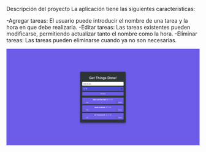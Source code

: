 Descripción del proyecto
La aplicación tiene las siguientes características:

-Agregar tareas: El usuario puede introducir el nombre de una tarea y la hora en que debe realizarla.
-Editar tareas: Las tareas existentes pueden modificarse, permitiendo actualizar tanto el nombre como la hora.
-Eliminar tareas: Las tareas pueden eliminarse cuando ya no son necesarias.

![Vista previa del proyecto](images/preview.PNG)

